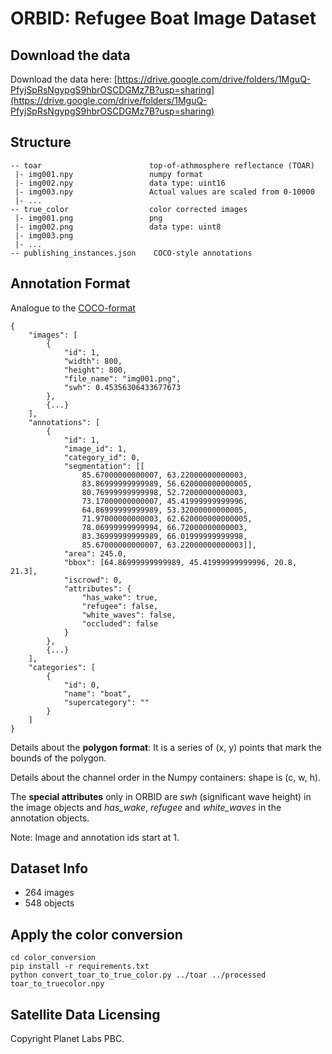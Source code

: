 # ORBID: Refugee Boat Image Dataset

## Download the data

Download the data here: [https://drive.google.com/drive/folders/1MguQ-PfyjSpRsNgypgS9hbrOSCDGMz7B?usp=sharing](https://drive.google.com/drive/folders/1MguQ-PfyjSpRsNgypgS9hbrOSCDGMz7B?usp=sharing)

## Structure

```
-- toar                        top-of-athmosphere reflectance (TOAR)
 |- img001.npy                 numpy format
 |- img002.npy                 data type: uint16
 |- img003.npy                 Actual values are scaled from 0-10000
 |- ...
-- true_color                  color corrected images
 |- img001.png                 png
 |- img002.png                 data type: uint8
 |- img003.png
 |- ...
-- publishing_instances.json    COCO-style annotations

```

## Annotation Format

Analogue to the [COCO-format](https://cocodataset.org/#format-data)

```
{
    "images": [
        {
            "id": 1, 
            "width": 800, 
            "height": 800, 
            "file_name": "img001.png", 
            "swh": 0.45356306433677673
        },
        {...}
    ],
    "annotations": [
        {
            "id": 1, 
            "image_id": 1, 
            "category_id": 0, 
            "segmentation": [[
                85.67000000000007, 63.22000000000003, 
                83.86999999999989, 56.620000000000005, 
                80.76999999999998, 52.72000000000003, 
                73.17000000000007, 45.41999999999996, 
                64.86999999999989, 53.32000000000005, 
                71.97000000000003, 62.620000000000005, 
                78.06999999999994, 66.72000000000003, 
                83.36999999999989, 66.01999999999998, 
                85.67000000000007, 63.22000000000003]], 
            "area": 245.0, 
            "bbox": [64.86999999999989, 45.41999999999996, 20.8, 21.3], 
            "iscrowd": 0, 
            "attributes": {
                "has_wake": true, 
                "refugee": false, 
                "white_waves": false, 
                "occluded": false
            }
        },
        {...}
    ],
    "categories": [
        {
            "id": 0, 
            "name": "boat", 
            "supercategory": ""
        }
    ]
}
```

Details about the **polygon format**: It is a series of (x, y) points that mark the bounds of the polygon.

Details about the channel order in the Numpy containers: shape is (c, w, h).

The **special attributes** only in ORBID are *swh* (significant wave height) in the image objects and *has_wake*, *refugee* and *white_waves* in the annotation objects.

Note: Image and annotation ids start at 1.

## Dataset Info

* 264 images
* 548 objects

## Apply the color conversion

```
cd color_conversion
pip install -r requirements.txt
python convert_toar_to_true_color.py ../toar ../processed toar_to_truecolor.npy
```

## Satellite Data Licensing

Copyright Planet Labs PBC.
